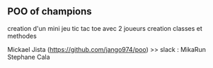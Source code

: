 POO of champions
-----------------

creation d'un mini jeu tic tac toe avec 2 joueurs
creation classes et methodes

Mickael Jista (https://github.com/jango974/poo) >> slack : MikaRun
Stephane Cala 

